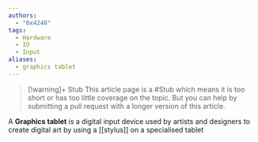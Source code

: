 ```yaml
---
authors: 
  - "0x4248"
tags:
  - Hardware
  - IO
  - Input
aliases:
  - graphics tablet
---
```

> [!warning]+ Stub
> This article page is a #Stub which means it is too short or has too little coverage on the topic. But you can help by submitting a pull request with a longer version of this article.

A **Graphics tablet** is a digital input device used by artists and designers to create digital art by using a [[stylus]] on a specialised tablet